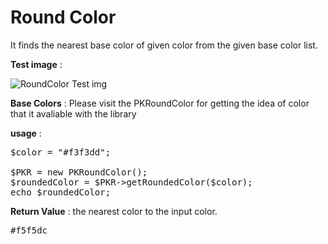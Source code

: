 # Round Color&nbsp;

It finds the nearest base color of given color from the given base color list.

**Test image** :


![RoundColor Test img](http://i.imgur.com/ri52ekC.jpg)

**Base Colors** :
Please visit the PKRoundColor for getting the idea of color that it avaliable with the library

**usage** :

<pre>
$color = "#f3f3dd";

$PKR = new PKRoundColor();
$roundedColor = $PKR->getRoundedColor($color);
echo $roundedColor;
</pre>

**Return Value** : the nearest color to the input color.

<pre>
#f5f5dc
</pre>




